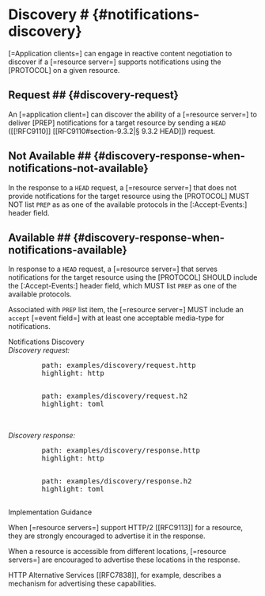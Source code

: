 # Discovery # {#notifications-discovery}

[=Application clients=] can engage in reactive content negotiation to discover if a [=resource server=] supports notifications using the [PROTOCOL] on a given resource.

## Request ## {#discovery-request}

An [=application client=] can discover the ability of a [=resource server=] to deliver [PREP] notifications for a target resource by sending a `HEAD` ([[!RFC9110]] [[RFC9110#section-9.3.2|§ 9.3.2 HEAD]]) request.

## Not Available ## {#discovery-response-when-notifications-not-available}

In the response to a `HEAD` request, a [=resource server=] that does not provide notifications for the target resource using the [PROTOCOL] MUST NOT list `PREP` as as one of the available protocols in the [:Accept-Events:] header field.

## Available ## {#discovery-response-when-notifications-available}

In response to a `HEAD` request, a [=resource server=] that serves notifications for the target resource using the [PROTOCOL] SHOULD include the [:Accept-Events:] header field, which MUST list `PREP` as one of the available protocols.

Associated with `PREP` list item, the [=resource server=] MUST include an `accept` [=event field=] with at least one acceptable media-type for notifications.

<div class="example">
  <span class="marker">Notifications Discovery</span>
  <br/>
  <cite>Discovery request:</cite>
  <prep-http-tabs>
    <div slot="http">
      <pre class="include-code">
        path: examples/discovery/request.http
        highlight: http
      </pre>
    </div>
    <div slot="http2">
      <pre class="include-code">
        path: examples/discovery/request.h2
        highlight: toml
      </pre>
    </div>
  </prep-http-tabs>
  <br/>
  <cite>Discovery response:</cite>
  <br/>
  <prep-http-tabs>
    <div slot="http">
      <pre class="include-code">
        path: examples/discovery/response.http
        highlight: http
      </pre>
    </div>
    <div slot="http2">
      <pre class="include-code">
        path: examples/discovery/response.h2
        highlight: toml
      </pre>
    </div>
  </prep-http-tabs>
</div>

<div class="advisement">
  <div class="marker">Implementation Guidance</div>

  When [=resource servers=] support HTTP/2 [[RFC9113]] for a resource, they are strongly encouraged to advertise it in the response.

  When a resource is accessible from different locations, [=resource servers=] are encouraged to advertise these locations in the response.

  HTTP Alternative Services [[RFC7838]], for example, describes a mechanism for advertising these capabilities.

</div>
